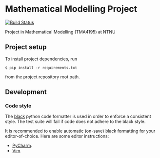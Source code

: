 # Mathematical Modelling Project
[![Build Status](https://travis-ci.com/JakobGM/mathematical-modelling.svg?branch=master)](https://travis-ci.com/JakobGM/mathematical-modelling)

Project in Mathematical Modelling (TMA4195) at NTNU


## Project setup

To install project dependencies, run

```
$ pip install -r requirements.txt
```

from the project repository root path.


## Development

### Code style

The [black](https://github.com/ambv/black) python code formatter is used in order to enforce a consistent style.
The test suite will fail if code does not adhere to the black style.

It is recommended to enable automatic (on-save) black formatting for your editor-of-choice. Here are some editor instructions:

* [PyCharm](https://github.com/ambv/black#pycharm).
* [Vim](https://github.com/ambv/black#vim).
